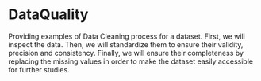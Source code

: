 # DataQuality
Providing examples of Data Cleaning process for a dataset. First, we will inspect the data. Then, we will standardize them to ensure their validity, precision and consistency. Finally, we will ensure their completeness by replacing the missing values ​​in order to make the dataset easily accessible for further studies.

